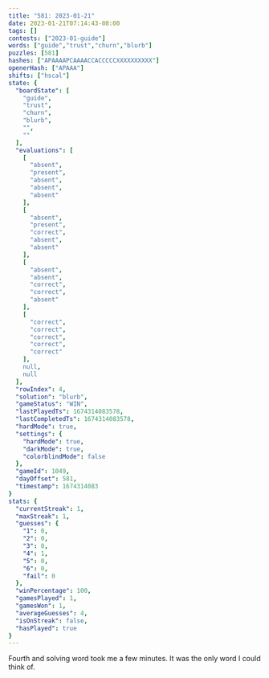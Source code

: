 ```yaml
---
title: "581: 2023-01-21"
date: 2023-01-21T07:14:43-08:00
tags: []
contests: ["2023-01-guide"]
words: ["guide","trust","churn","blurb"]
puzzles: [581]
hashes: ["APAAAAPCAAAACCACCCCCXXXXXXXXXX"]
openerHash: ["APAAA"]
shifts: ["hscal"]
state: {
  "boardState": [
    "guide",
    "trust",
    "churn",
    "blurb",
    "",
    ""
  ],
  "evaluations": [
    [
      "absent",
      "present",
      "absent",
      "absent",
      "absent"
    ],
    [
      "absent",
      "present",
      "correct",
      "absent",
      "absent"
    ],
    [
      "absent",
      "absent",
      "correct",
      "correct",
      "absent"
    ],
    [
      "correct",
      "correct",
      "correct",
      "correct",
      "correct"
    ],
    null,
    null
  ],
  "rowIndex": 4,
  "solution": "blurb",
  "gameStatus": "WIN",
  "lastPlayedTs": 1674314083578,
  "lastCompletedTs": 1674314083578,
  "hardMode": true,
  "settings": {
    "hardMode": true,
    "darkMode": true,
    "colorblindMode": false
  },
  "gameId": 1049,
  "dayOffset": 581,
  "timestamp": 1674314083
}
stats: {
  "currentStreak": 1,
  "maxStreak": 1,
  "guesses": {
    "1": 0,
    "2": 0,
    "3": 0,
    "4": 1,
    "5": 0,
    "6": 0,
    "fail": 0
  },
  "winPercentage": 100,
  "gamesPlayed": 1,
  "gamesWon": 1,
  "averageGuesses": 4,
  "isOnStreak": false,
  "hasPlayed": true
}
---
```

<!-- more -->
Fourth and solving word took me a few minutes. It was the only word I could think of. 
